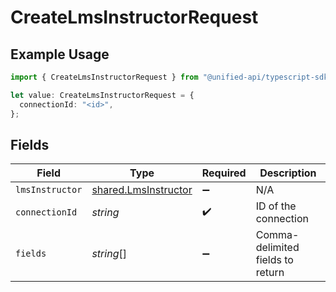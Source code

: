 # CreateLmsInstructorRequest

## Example Usage

```typescript
import { CreateLmsInstructorRequest } from "@unified-api/typescript-sdk/sdk/models/operations";

let value: CreateLmsInstructorRequest = {
  connectionId: "<id>",
};
```

## Fields

| Field                                                               | Type                                                                | Required                                                            | Description                                                         |
| ------------------------------------------------------------------- | ------------------------------------------------------------------- | ------------------------------------------------------------------- | ------------------------------------------------------------------- |
| `lmsInstructor`                                                     | [shared.LmsInstructor](../../../sdk/models/shared/lmsinstructor.md) | :heavy_minus_sign:                                                  | N/A                                                                 |
| `connectionId`                                                      | *string*                                                            | :heavy_check_mark:                                                  | ID of the connection                                                |
| `fields`                                                            | *string*[]                                                          | :heavy_minus_sign:                                                  | Comma-delimited fields to return                                    |